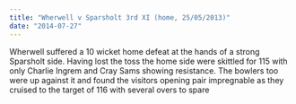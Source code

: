 ```yaml
---
title: "Wherwell v Sparsholt 3rd XI (home, 25/05/2013)"
date: "2014-07-27"
---
```


Wherwell suffered a 10 wicket home defeat at the hands of a strong Sparsholt side. Having lost the toss the home side were skittled for 115 with only Charlie Ingrem and Cray Sams showing resistance. The bowlers too were up against it and found the visitors opening pair impregnable as they cruised to the target of 116 with several overs to spare
